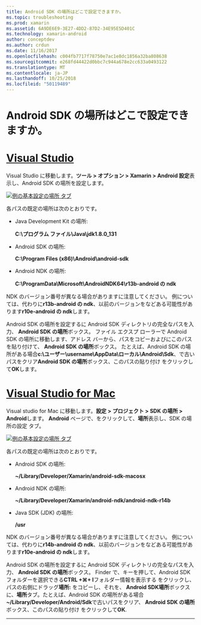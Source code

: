 ```yaml
---
title: Android SDK の場所はどこで設定できますか。
ms.topic: troubleshooting
ms.prod: xamarin
ms.assetid: 6A9DE6E9-3E27-4DD2-87D2-34E95E5D401C
ms.technology: xamarin-android
author: conceptdev
ms.author: crdun
ms.date: 11/16/2017
ms.openlocfilehash: c004fb7717f78750e7ac1e8dc1856a32ba808638
ms.sourcegitcommit: e268fd44422d0bbc7c944a678e2cc633a0493122
ms.translationtype: MT
ms.contentlocale: ja-JP
ms.lasthandoff: 10/25/2018
ms.locfileid: "50119489"
---
```

# <a name="where-can-i-set-my-android-sdk-locations"></a>Android SDK の場所はどこで設定できますか。

# <a name="visual-studiotabwindows"></a>[Visual Studio](#tab/windows)

Visual Studio に移動します。**ツール > オプション > Xamarin > Android 設定**表示し、Android SDK の場所を設定します。

[![例の基本設定の場所 タブ](android-sdk-location-images/win/01-locations-sml.png)](android-sdk-location-images/win/01-locations.png#lightbox)

各パスの既定の場所は次のとおりです。

- Java Development Kit の場所: 

    **C:\\プログラム ファイル\\Java\\jdk1.8.0_131**

- Android SDK の場所: 

    **C:\\Program Files (x86)\\Android\\android-sdk**

- Android NDK の場所: 

    **C:\\ProgramData\\Microsoft\\AndroidNDK64\\r13b-android の ndk**

NDK のバージョン番号が異なる場合がありますに注意してください。 例については、代わりに**r13b-android の ndk**、以前のバージョンをなどある可能性があります**r10e-android の ndk**します。

Android SDK の場所を設定するに Android SDK ディレクトリの完全なパスを入力、 **Android SDK の場所**ボックス。 ファイル エクスプ ローラーで Android SDK の場所に移動します、アドレス バーから、パスをコピーおよびにこのパスを貼り付けて、 **Android SDK の場所**ボックス。
たとえば、Android SDK の場所がある場合**c:\\ユーザー\\username\\AppData\\ローカル\\Android\\Sdk**、で古いパスをクリア**Android SDK の場所**ボックス、このパスの貼り付け をクリックして**OK**します。

# <a name="visual-studio-for-mactabmacos"></a>[Visual Studio for Mac](#tab/macos)

Visual studio for Mac に移動します。**設定 > プロジェクト > SDK の場所 > Android**します。 **Android**  ページで、をクリックして、**場所**表示し、SDK の場所の設定 タブ。

[![例の基本設定の場所 タブ](android-sdk-location-images/mac/01-locations-sml.png)](android-sdk-location-images/mac/01-locations.png#lightbox)

各パスの既定の場所は次のとおりです。

- Android SDK の場所: 

    **~/Library/Developer/Xamarin/android-sdk-macosx**

- Android NDK の場所: 

    **~/Library/Developer/Xamarin/android-ndk/android-ndk-r14b**

- Java SDK (JDK) の場所: 

    **/usr**

NDK のバージョン番号が異なる場合がありますに注意してください。 例については、代わりに**r14b-android の ndk**、以前のバージョンをなどある可能性があります**r10e-android の ndk**します。

Android SDK の場所を設定するに Android SDK ディレクトリの完全なパスを入力、 **Android SDK の場所**ボックス。 Finder で、キーを押して、Android SDK フォルダーを選択できる**CTRL +&#8984;+ I**フォルダー情報を表示する をクリックし、パスの右側にドラッグ**場所:** をコピーし、それを、 **Android SDK場所**ボックスに、**場所**タブ。たとえば、Android SDK の場所がある場合 **~/Library/Developer/Android/Sdk**で古いパスをクリア、 **Android SDK の場所**ボックス、このパスの貼り付け をクリックして**OK**.

-----
